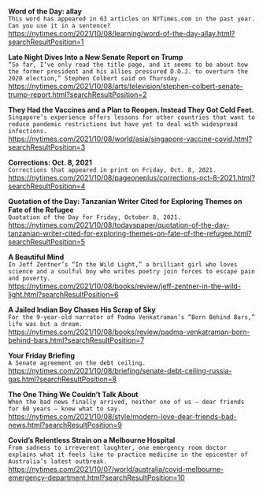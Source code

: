 **Word of the Day: allay**\
`This word has appeared in 63 articles on NYTimes.com in the past year. Can you use it in a sentence?`\
https://nytimes.com/2021/10/08/learning/word-of-the-day-allay.html?searchResultPosition=1

**Late Night Dives Into a New Senate Report on Trump**\
`“So far, I’ve only read the title page, and it seems to be about how the former president and his allies pressured D.O.J. to overturn the 2020 election,” Stephen Colbert said on Thursday.`\
https://nytimes.com/2021/10/08/arts/television/stephen-colbert-senate-trump-report.html?searchResultPosition=2

**They Had the Vaccines and a Plan to Reopen. Instead They Got Cold Feet.**\
`Singapore’s experience offers lessons for other countries that want to reduce pandemic restrictions but have yet to deal with widespread infections.`\
https://nytimes.com/2021/10/08/world/asia/singapore-vaccine-covid.html?searchResultPosition=3

**Corrections: Oct. 8, 2021**\
`Corrections that appeared in print on Friday, Oct. 8, 2021.`\
https://nytimes.com/2021/10/08/pageoneplus/corrections-oct-8-2021.html?searchResultPosition=4

**Quotation of the Day: Tanzanian Writer Cited for Exploring Themes on Fate of the Refugee**\
`Quotation of the Day for Friday, October 8, 2021.`\
https://nytimes.com/2021/10/08/todayspaper/quotation-of-the-day-tanzanian-writer-cited-for-exploring-themes-on-fate-of-the-refugee.html?searchResultPosition=5

**A Beautiful Mind**\
`In Jeff Zentner’s “In the Wild Light,” a brilliant girl who loves science and a soulful boy who writes poetry join forces to escape pain and poverty.`\
https://nytimes.com/2021/10/08/books/review/jeff-zentner-in-the-wild-light.html?searchResultPosition=6

**A Jailed Indian Boy Chases His Scrap of Sky**\
`For the 9-year-old narrator of Padma Venkatraman’s “Born Behind Bars,” life was but a dream.`\
https://nytimes.com/2021/10/08/books/review/padma-venkatraman-born-behind-bars.html?searchResultPosition=7

**Your Friday Briefing**\
`A Senate agreement on the debt ceiling.`\
https://nytimes.com/2021/10/08/briefing/senate-debt-ceiling-russia-gas.html?searchResultPosition=8

**The One Thing We Couldn’t Talk About**\
`When the bad news finally arrived, neither one of us — dear friends for 60 years — knew what to say.`\
https://nytimes.com/2021/10/08/style/modern-love-dear-friends-bad-news.html?searchResultPosition=9

**Covid’s Relentless Strain on a Melbourne Hospital**\
`From sadness to irreverent laughter, one emergency room doctor explains what it feels like to practice medicine in the epicenter of Australia’s latest outbreak.`\
https://nytimes.com/2021/10/07/world/australia/covid-melbourne-emergency-department.html?searchResultPosition=10

